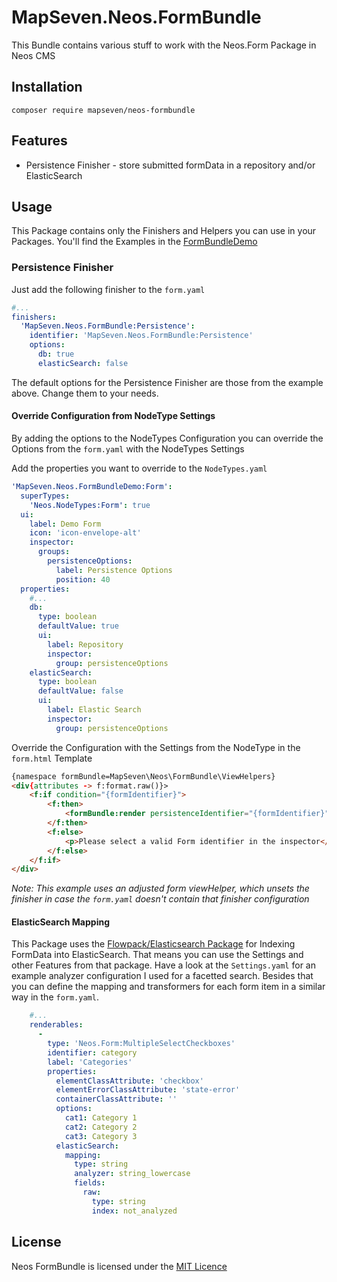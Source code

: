 # MapSeven.Neos.FormBundle

This Bundle contains various stuff to work with the Neos.Form Package in Neos CMS
## Installation
`composer require mapseven/neos-formbundle`

## Features
* Persistence Finisher - store submitted formData in a repository and/or ElasticSearch

## Usage
This Package contains only the Finishers and Helpers you can use in your Packages.
You'll find the Examples in the [FormBundleDemo](https://github.com/khuppenbauer/MapSeven.Neos.FormBundleDemo)

### Persistence Finisher
Just add the following finisher to the `form.yaml`

```yaml
#...
finishers:
  'MapSeven.Neos.FormBundle:Persistence':
    identifier: 'MapSeven.Neos.FormBundle:Persistence'
    options:
      db: true
      elasticSearch: false
```

The default options for the Persistence Finisher are those from the example above. Change them to your needs.

#### Override Configuration from NodeType Settings
By adding the options to the NodeTypes Configuration you can override the Options from the `form.yaml` with the NodeTypes Settings

Add the properties you want to override to the `NodeTypes.yaml`
```yaml
'MapSeven.Neos.FormBundleDemo:Form':
  superTypes:
    'Neos.NodeTypes:Form': true
  ui:
    label: Demo Form
    icon: 'icon-envelope-alt'
    inspector:
      groups:
        persistenceOptions:
          label: Persistence Options
          position: 40
  properties:
    #...
    db:
      type: boolean
      defaultValue: true
      ui:
        label: Repository
        inspector:
          group: persistenceOptions
    elasticSearch:
      type: boolean
      defaultValue: false
      ui:
        label: Elastic Search
        inspector:
          group: persistenceOptions
```

Override the Configuration with the Settings from the NodeType in the `form.html` Template
```html
{namespace formBundle=MapSeven\Neos\FormBundle\ViewHelpers}
<div{attributes -> f:format.raw()}>
    <f:if condition="{formIdentifier}">
        <f:then>
            <formBundle:render persistenceIdentifier="{formIdentifier}" presetName="{presetName}" overrideConfiguration="{finishers: {'MapSeven.Neos.FormBundle:Persistence': {options: {db: node.properties.db, elasticSearch: node.properties.elasticSearch}}}}" />
        </f:then>
        <f:else>
            <p>Please select a valid Form identifier in the inspector</p>
        </f:else>
    </f:if>
</div>
```
*Note: This example uses an adjusted form viewHelper, which unsets the finisher in case the `form.yaml` doesn't contain that finisher configuration*

#### ElasticSearch Mapping
This Package uses the [Flowpack/Elasticsearch Package](https://github.com/Flowpack/Flowpack.ElasticSearch) for Indexing FormData into ElasticSearch. That means you can use the Settings and other Features from that package. Have a look at the `Settings.yaml` for an example analyzer configuration I used for a facetted search.
Besides that you can define the mapping and transformers for each form item in a similar way in the `form.yaml`.

```yaml
    #...
    renderables:
      -
        type: 'Neos.Form:MultipleSelectCheckboxes'
        identifier: category
        label: 'Categories'
        properties:
          elementClassAttribute: 'checkbox'
          elementErrorClassAttribute: 'state-error'
          containerClassAttribute: ''
          options:
            cat1: Category 1
            cat2: Category 2
            cat3: Category 3
          elasticSearch:
            mapping:
              type: string
              analyzer: string_lowercase
              fields:
                raw:
                  type: string
                  index: not_analyzed
```

## License
Neos FormBundle is licensed under the [MIT Licence](LICENSE)


